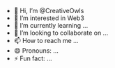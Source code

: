 - 👋 Hi, I’m @CreativeOwls
- 👀 I’m interested in Web3
- 🌱 I’m currently learning ...
- 💞️ I’m looking to collaborate on ...
- 📫 How to reach me ...
- 😄 Pronouns: ...
- ⚡ Fun fact: ...

<!---
CreativeOwls/CreativeOwls is a ✨ special ✨ repository because its `README.md` (this file) appears on your GitHub profile.
You can click the Preview link to take a look at your changes.
--->
